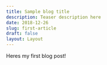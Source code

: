 ```yaml
---
title: Sample blog title
description: Teaser description here
date: 2018-12-26
slug: first-article
draft: false
layout: Layout
---
```

Heres my first blog post!